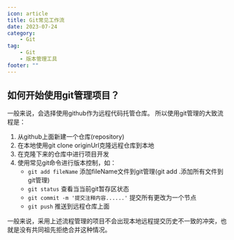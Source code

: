 ```yaml
---
icon: article
title: Git常见工作流
date: 2023-07-24
category:
    - Git
tag:
    - Git
    - 版本管理工具
footer: ""
---
```

## 如何开始使用git管理项目？

一般来说，会选择使用github作为远程代码托管仓库。
所以使用git管理的大致流程是：

1. 从github上面新建一个仓库(repository)
2. 在本地使用git clone originUrl克隆远程仓库到本地
3. 在克隆下来的仓库中进行项目开发
4. 使用常见git命令进行版本控制，如：
    - `git add fileName` 添加fileName文件到git管理(git add .添加所有文件到git管理)
    - `git status` 查看当当前git暂存区状态
    - `git commit -m '提交注释内容......'` 提交所有更改为一个节点
    - `git push` 推送到远程仓库上面

一般来说，采用上述流程管理的项目不会出现本地远程提交历史不一致的冲突，也就是没有共同祖先拒绝合并这种情况。
